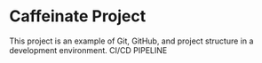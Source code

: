 # Caffeinate Project
This project is an example of Git, GitHub, and project structure in a development environment.
CI/CD PIPELINE
